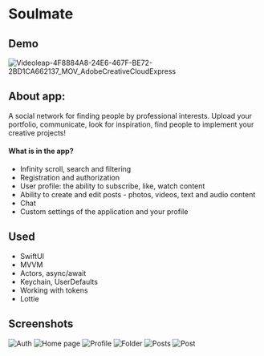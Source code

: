 # Soulmate 

## Demo
![Videoleap-4F8884A8-24E6-467F-BE72-2BD1CA662137_MOV_AdobeCreativeCloudExpress](https://user-images.githubusercontent.com/51517187/170827490-24b5e8af-6eda-49f0-9b94-2670247bdbab.gif)

## About app:
A social network for finding people by professional interests. Upload your portfolio, communicate, look for inspiration, find people to implement your creative projects!

#### What is in the app?
- Infinity scroll, search and filtering
- Registration and authorization
- User profile: the ability to subscribe, like, watch content
- Ability to create and edit posts - photos, videos, text and audio content
- Chat
- Custom settings of the application and your profile

## Used
- SwiftUI
- MVVM
- Actors, async/await
- Keychain, UserDefaults
- Working with tokens
- Lottie

## Screenshots
![Auth](https://user-images.githubusercontent.com/51517187/170826858-546c9515-676f-437e-96a6-4900f99dd6d5.png)
![Home page](https://user-images.githubusercontent.com/51517187/170826860-351af9b3-6962-4ad5-bb4d-34323d6312b5.png)
![Profile](https://user-images.githubusercontent.com/51517187/170826868-384e3073-750b-4db7-8367-760b2113122a.png)
![Folder](https://user-images.githubusercontent.com/51517187/170826872-59558937-6acc-40e3-a658-eb2049026700.png)
![Posts](https://user-images.githubusercontent.com/51517187/170826885-00baec8d-73f8-4949-85b6-b4948a2c1290.png)
![Post](https://user-images.githubusercontent.com/51517187/170826890-025c1718-1843-4fb8-968c-c1db532fdd7b.png)
